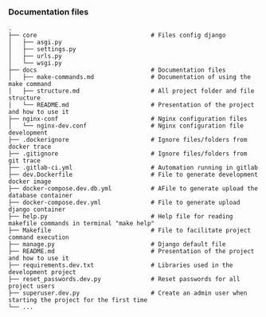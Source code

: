 ### Documentation files
    .
    ├── core                                # Files config django
    │   ├── asgi.py                
    │   ├── settings.py                   
    │   ├── urls.py                   
    │   └── wsgi.py                         
    ├── docs                                # Documentation files
    │   ├── make-commands.md                # Documentation of using the make command
    │   ├── structure.md                    # All project folder and file structure
    │   └── README.md                       # Presentation of the project and how to use it
    ├── nginx-conf                          # Nginx configuration files
    │   └── nginx-dev.conf                  # Nginx configuration file development
    ├── .dockerignore                       # Ignore files/folders from docker trace
    ├── .gitignore                          # Ignore files/folders from git trace
    ├── .gitlab-ci.yml                      # Automation running in gitlab
    ├── dev.Dockerfile                      # File to generate development docker image
    ├── docker-compose.dev.db.yml           # AFile to generate upload the database container
    ├── docker-compose.dev.yml              # File to generate upload django container
    ├── help.py                             # Help file for reading makefile commands in terminal "make help"
    ├── Makefile                            # File to facilitate project command execution
    ├── manage.py                           # Django default file
    ├── README.md                           # Presentation of the project and how to use it
    ├── requirements.dev.txt                # Libraries used in the development project
    ├── reset_passwords.dev.py              # Reset passwords for all project users
    ├── superuser.dev.py                    # Create an admin user when starting the project for the first time
    └── ...